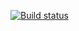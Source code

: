 [![Build status](https://ci.appveyor.com/api/projects/status/w0r5e7b6nxyii7ln?svg=true)](https://ci.appveyor.com/project/ElnurIsaev/api-ci)
